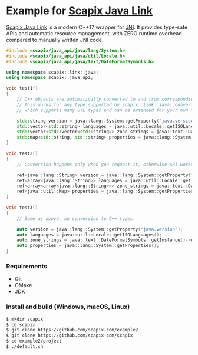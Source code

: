 # Example for [Scapix Java Link](https://www.scapix.com/documentation/java_link/)

[Scapix Java Link](https://www.scapix.com/documentation/java_link/) is a modern C++17 wrapper for [JNI](https://docs.oracle.com/javase/8/docs/technotes/guides/jni/).
It provides type-safe APIs and automatic resource management, with ZERO runtime overhead compared to manually written JNI code.

```cpp
#include <scapix/java_api/java/lang/System.h>
#include <scapix/java_api/java/util/Locale.h>
#include <scapix/java_api/java/text/DateFormatSymbols.h>

using namespace scapix::link::java;
using namespace scapix::java_api;

void test1()
{
    // C++ objects are automatically converted to and from corresponding Java types.
    // This works for any type supported by scapix::link::java::convert() interface,
    // which supports many STL types and can be extended for your own types.

    std::string version = java::lang::System::getProperty("java.version");
    std::vector<std::string> languages = java::util::Locale::getISOLanguages();
    std::vector<std::vector<std::string>> zone_strings = java::text::DateFormatSymbols::getInstance()->getZoneStrings();
    std::map<std::string, std::string> properties = java::lang::System::getProperties();
}

void test2()
{
    // Conversion happens only when you request it, otherwise API works with JNI references:

    ref<java::lang::String> version = java::lang::System::getProperty("java.version");
    ref<array<java::lang::String>> languages = java::util::Locale::getISOLanguages();
    ref<array<array<java::lang::String>>> zone_strings = java::text::DateFormatSymbols::getInstance()->getZoneStrings();
    ref<java::util::Map> properties = java::lang::System::getProperties();
}

void test3()
{
    // Same as above, no conversion to C++ types:

    auto version = java::lang::System::getProperty("java.version");
    auto languages = java::util::Locale::getISOLanguages();
    auto zone_strings = java::text::DateFormatSymbols::getInstance()->getZoneStrings();
    auto properties = java::lang::System::getProperties();
}
```

### Requirements

- Git
- CMake
- JDK

### Install and build (Windows, macOS, Linux)

```bash
$ mkdir scapix
$ cd scapix
$ git clone https://github.com/scapix-com/example2
$ git clone https://github.com/scapix-com/scapix
$ cd example2/project
$ ./default.sh
```
